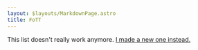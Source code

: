```yaml
---
layout: $layouts/MarkdownPage.astro
title: FoTT
---
```


This list doesn't really work anymore.
[I made a new one instead.](/trigger/shows/2023-03)
